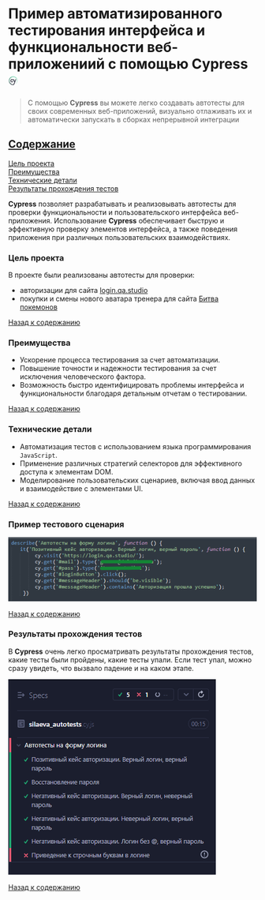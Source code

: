 # Пример автоматизированного тестирования интерфейса и функциональности веб-приложениий с помощью Cypress <a href="https://www.cypress.io/"><img width="4%" title="Cypress" src="media/cypress-io.jpeg" alt="Cypress"></a>

> С помощью **Cypress** вы можете легко создавать автотесты для своих современных веб-приложений, визуально отлаживать их и автоматически запускать в сборках непрерывной интеграции

## [Содержание](#Содержание)
[Цель проекта](#Цель-проекта)  
[Преимущества](#Преимущества)  
[Технические детали](#Технические-детали)  
[Результаты прохождения тестов](#Результаты-прохождения-тестов)

**Cypress** позволяет разрабатывать и реализовывать автотесты для проверки функциональности и пользовательского интерфейса веб-приложения. Использование **Cypress** обеспечивает быструю и эффективную проверку элементов интерфейса, а также поведения приложения при различных пользовательских взаимодействиях.

### Цель проекта
В проекте были реализованы автотесты для проверки:
- авторизации для сайта [login.qa.studio](https://login.qa.studio/) 
- покупки и смены нового аватара тренера для сайта [Битва покемонов](https://pokemonbattle.me/)

[Назад к содержанию](#Содержание)
### Преимущества
- Ускорение процесса тестирования за счет автоматизации.
- Повышение точности и надежности тестирования за счет исключения человеческого фактора.
- Возможность быстро идентифицировать проблемы интерфейса и функциональности благодаря детальным отчетам о тестировании.

[Назад к содержанию](#Содержание)
### Технические детали
- Автоматизация тестов с использованием языка программирования `JavaScript`.
- Применение различных стратегий селекторов для эффективного доступа к элементам DOM.
- Моделирование пользовательских сценариев, включая ввод данных и взаимодействие с элементами UI.

[Назад к содержанию](#Содержание)
### Пример тестового сценария

<p>
    <img title="example test" src="media/example-test.png" alt="example test">
</p>

[Назад к содержанию](#Содержание)

### Результаты прохождения тестов
В **Cypress** очень легко просматривать результаты прохождения тестов, какие тесты были пройдены, какие тесты упали. Если тест упал, можно сразу увидеть, что вызвало падение и на каком этапе.
<p>
    <img title="result tests" src="media/result_tests.png" alt="result tests">
</p>

[Назад к содержанию](#Содержание)


